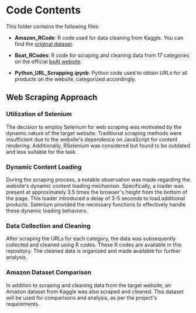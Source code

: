 # Code Contents

This folder contains the following files:

- **Amazon_RCode**: R code used for data cleaning from Kaggle. You can find the [original dataset](https://www.kaggle.com/datasets/arvindkhoda/boat-earbudsamazon).

- **Boat_RCodes**: R code for scraping and cleaning data from 17 categories on the official [boAt website](https://www.boat-lifestyle.com).

- **Python_URL_Scrapping.ipynb**: Python code used to obtain URLs for all products on the website, categorized accordingly.


## Web Scraping Approach

### Utilization of Selenium
The decision to employ Selenium for web scraping was motivated by the dynamic nature of the target website. Traditional scraping methods were insufficient due to the website's dependence on JavaScript for content rendering. Additionally, RSelenium was considered but found to be outdated and less suitable for the task.

### Dynamic Content Loading
During the scraping process, a notable observation was made regarding the website's dynamic content loading mechanism. Specifically, a loader was present at approximately 3.5 times the browser's height from the bottom of the page. This loader introduced a delay of 3-5 seconds to load additional products. Selenium provided the necessary functions to effectively handle these dynamic loading behaviors.

### Data Collection and Cleaning
After scraping the URLs for each category, the data was subsequently collected and cleaned using R codes. These R codes are available in this repository. The cleaned data is organized and made available for further analysis.

### Amazon Dataset Comparison
In addition to scraping and cleaning data from the target website, an Amazon dataset from Kaggle was also scraped and cleaned. This dataset will be used for comparisons and analysis, as per the project's requirements.
